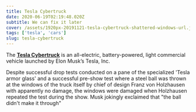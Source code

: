 ```yaml
---
title: Tesla Cybertruck
date: 2020-06-19T02:19:48.020Z
subtitle: We can fix it later
cover: /assets/1920px-20191121-tesla-cybertruck-shattered-windows-url.jpg
tags: ['tesla', 'cars']
slug: tesla-cybertruck
---
```


The **[Tesla Cybertruck](https://en.wikipedia.org/wiki/Tesla_Cybertruck)** is an all-electric, battery-powered, light commercial vehicle launched by Elon Musk’s Tesla, Inc.

Despite successful drop tests conducted on a pane of the specialized 'Tesla armor glass' and a successful pre-show test where a steel ball was thrown at the windows of the truck itself by chief of design Franz von Holzhausen with apparently no damage, the windows were damaged when Holzhausen repeated the test during the show. Musk jokingly exclaimed that "the ball didn't make it through"
